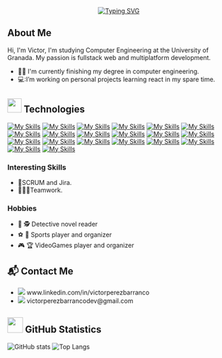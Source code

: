 <div align="center">

[![Typing SVG](https://readme-typing-svg.herokuapp.com?font=Courgette&size=30&pause=300&color=008DD5&random=false&width=435&lines=Hi!+I'm+Victor+Perez+Barranco;Computer+Engineering+Student;Mention+in+Software+Engineering)](https://git.io/typing-svg)

</div>


## About Me
Hi, I'm Victor, I'm studying Computer Engineering at the University of Granada. My passion is fullstack web and multiplatform development.

- 👨‍🎓 I'm currently finishing my degree in computer engineering.
- 💻:I’m working on personal projects learning react in my spare time.


## <img src = "https://media2.giphy.com/media/QssGEmpkyEOhBCb7e1/giphy.gif?cid=ecf05e47a0n3gi1bfqntqmob8g9aid1oyj2wr3ds3mg700bl&rid=giphy.gif" width = 32px>  Technologies 
<p align="center">

  [![My Skills](https://skillicons.dev/icons?i=git "git")](https://skillicons.dev)
  [![My Skills](https://skillicons.dev/icons?i=github "GitHub")](https://skillicons.dev)
  [![My Skills](https://skillicons.dev/icons?i=js "JavaScript")](https://skillicons.dev)
  [![My Skills](https://skillicons.dev/icons?i=ts "TypeScript")](https://skillicons.dev)
  [![My Skills](https://skillicons.dev/icons?i=react "React")](https://skillicons.dev)
  [![My Skills](https://skillicons.dev/icons?i=html "HTML")](https://skillicons.dev)
  [![My Skills](https://skillicons.dev/icons?i=css "CSS")](https://skillicons.dev)
  [![My Skills](https://skillicons.dev/icons?i=php "PHP")](https://skillicons.dev)
  [![My Skills](https://skillicons.dev/icons?i=py "Python")](https://skillicons.dev)
  [![My Skills](https://skillicons.dev/icons?i=dart "Dart")](https://skillicons.dev)
  [![My Skills](https://skillicons.dev/icons?i=flutter "Flutter")](https://skillicons.dev)
  [![My Skills](https://skillicons.dev/icons?i=c "C")](https://skillicons.dev)
  [![My Skills](https://skillicons.dev/icons?i=cpp "C++")](https://skillicons.dev)
  [![My Skills](https://skillicons.dev/icons?i=java "Java")](https://skillicons.dev)
  [![My Skills](https://skillicons.dev/icons?i=androidstudio "Android Studio")](https://skillicons.dev)
  [![My Skills](https://skillicons.dev/icons?i=vscode "VSCode")](https://skillicons.dev)
  [![My Skills](https://skillicons.dev/icons?i=figma "Figma")](https://skillicons.dev)
  [![My Skills](https://skillicons.dev/icons?i=linux "Linux")](https://skillicons.dev)
  [![My Skills](https://skillicons.dev/icons?i=notion "Notion")](https://skillicons.dev)
  [![My Skills](https://skillicons.dev/icons?i=latex "LaTeX")](https://skillicons.dev)
  
</p>

### Interesting Skills
- 📑SCRUM and Jira.
- 🧑‍🤝‍🧑Teamwork.

### Hobbies
- :closed_book: :detective: Detective novel reader
- :soccer: :softball: Sports player and organizer 
- :video_game: :trophy: VideoGames player and organizer


## 📬 Contact Me
<ul>
   <li><a><img src="https://skillicons.dev/icons?i=linkedin" /> www.linkedin.com/in/victorperezbarranco </a></li>
   <li><a><img src="https://skillicons.dev/icons?i=gmail" /> victorperezbarrancodev@gmail.com </a></li>
</ul>


## <img src = "https://i.pinimg.com/originals/65/c4/f4/65c4f452571be1261e9c623f7da488ac.gif" width = 35px> GitHub Statistics 
![GitHub stats](https://github-readme-stats.vercel.app/api?username=VictorPB&show_icons=true&theme=tokyonight)
![Top Langs](https://github-readme-stats.vercel.app/api/top-langs/?username=VictorPB&theme=tokyonight&layout=compact)

